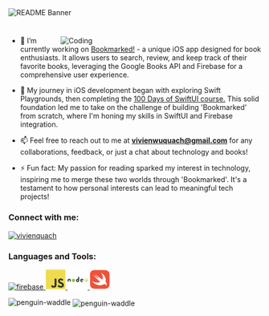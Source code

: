 <img width="1834" alt="README Banner" src="https://github.com/penguin-waddle/penguin-waddle/assets/123434744/983b5ed3-8387-4ad4-8573-0dc34c0ce377">

<h1 align="center">   </h1>

<img align="right" alt="Coding" width="400" src="https://media.tenor.com/4ryx66tWEhcAAAAd/pixel-study.gif">

- 🔭 I’m currently working on [Bookmarked!](https://github.com/penguin-waddle/Bookmarked) - a unique iOS app designed for book enthusiasts. It allows users to search, review, and keep track of their favorite books, leveraging the Google Books API and Firebase for a comprehensive user experience.

- 🌱 My journey in iOS development began with exploring Swift Playgrounds, then completing the [100 Days of SwiftUI course.](https://www.hackingwithswift.com/100/swiftui) This solid foundation led me to take on the challenge of building 'Bookmarked' from scratch, where I'm honing my skills in SwiftUI and Firebase integration.

- 📫 Feel free to reach out to me at **vivienwuquach@gmail.com** for any collaborations, feedback, or just a chat about technology and books!

- ⚡ Fun fact: My passion for reading sparked my interest in technology, inspiring me to merge these two worlds through 'Bookmarked'. It's a testament to how personal interests can lead to meaningful tech projects!

<h3 align="left">Connect with me:</h3>
<p align="left">
<a href="https://linkedin.com/in/vivienquach" target="blank"><img align="center" src="https://raw.githubusercontent.com/rahuldkjain/github-profile-readme-generator/master/src/images/icons/Social/linked-in-alt.svg" alt="vivienquach" height="30" width="40" /></a>
</p>

<h3 align="left">Languages and Tools:</h3>
<p align="left"> <a href="https://firebase.google.com/" target="_blank" rel="noreferrer"> <img src="https://www.vectorlogo.zone/logos/firebase/firebase-icon.svg" alt="firebase" width="40" height="40"/> </a> <a href="https://developer.mozilla.org/en-US/docs/Web/JavaScript" target="_blank" rel="noreferrer"> <img src="https://raw.githubusercontent.com/devicons/devicon/master/icons/javascript/javascript-original.svg" alt="javascript" width="40" height="40"/> </a> <a href="https://nodejs.org" target="_blank" rel="noreferrer"> <img src="https://raw.githubusercontent.com/devicons/devicon/master/icons/nodejs/nodejs-original-wordmark.svg" alt="nodejs" width="40" height="40"/> </a> <a href="https://developer.apple.com/swift/" target="_blank" rel="noreferrer"> <img src="https://raw.githubusercontent.com/devicons/devicon/master/icons/swift/swift-original.svg" alt="swift" width="40" height="40"/> </a> </p>

<p><img align="left" src="https://github-readme-stats.vercel.app/api/top-langs?username=penguin-waddle&show_icons=true&locale=en&layout=compact" alt="penguin-waddle" /></p>

<p>&nbsp;<img align="center" src="https://github-readme-stats.vercel.app/api?username=penguin-waddle&show_icons=true&locale=en" alt="penguin-waddle" /></p>
